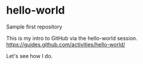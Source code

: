 hello-world
===========

Sample first repository

This is my intro to GitHub via the hello-world session.
https://guides.github.com/activities/hello-world/

Let's see how I do. 
